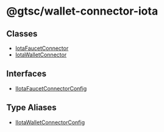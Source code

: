 # @gtsc/wallet-connector-iota

## Classes

- [IotaFaucetConnector](classes/IotaFaucetConnector.md)
- [IotaWalletConnector](classes/IotaWalletConnector.md)

## Interfaces

- [IIotaFaucetConnectorConfig](interfaces/IIotaFaucetConnectorConfig.md)

## Type Aliases

- [IIotaWalletConnectorConfig](type-aliases/IIotaWalletConnectorConfig.md)
